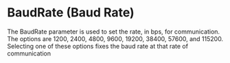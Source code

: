 # BaudRate (Baud Rate)

The BaudRate parameter is used to set the rate, in bps, for communication. The options are 1200, 2400, 4800, 9600, 19200, 38400, 57600, and 115200. Selecting one of these options fixes the baud rate at that rate of communication
